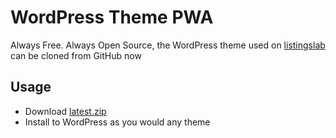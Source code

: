 
# WordPress Theme PWA

Always Free. Always Open Source, the WordPress theme used on [listingslab](https://listingslab.com)  can be cloned from GitHub now

## Usage

- Download [latest.zip](./latest.zip)
- Install to WordPress as you would any theme